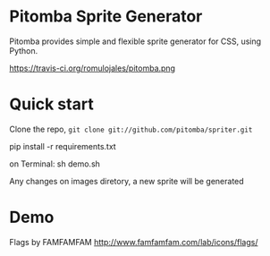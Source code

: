 Pitomba Sprite Generator
=================

Pitomba provides simple and flexible sprite generator for CSS, using Python.

https://travis-ci.org/romulojales/pitomba.png

Quick start
=================

Clone the repo, `git clone git://github.com/pitomba/spriter.git`

pip install -r requirements.txt

on Terminal:
sh demo.sh

Any changes on images diretory, a new sprite will be generated

Demo
=================

Flags by FAMFAMFAM
http://www.famfamfam.com/lab/icons/flags/